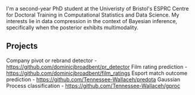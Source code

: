 I'm a second-year PhD student at the Univeristy of Bristol's ESPRC Centre for Doctoral Training in Computational Statistics and Data Science. My interests lie in data compression in the context of Bayesian inference, specifically when the posterior exhibits multimodality.

## Projects
Company pivot or rebrand detector - https://github.com/dominicjbroadbent/pr_detector
Film rating prediction - https://github.com/dominicjbroadbent/film_ratings
Esport match outcome prediction - https://github.com/Tennessee-Wallaceh/predota
Gaussian Process classification - https://github.com/Tennessee-Wallaceh/gproc


